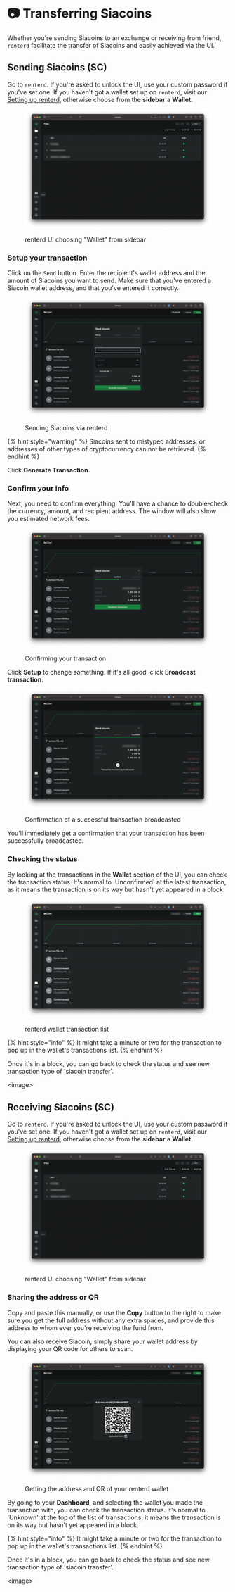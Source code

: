 # 📷 Transferring Siacoins

Whether you're sending Siacoins to an exchange or receiving from friend, `renterd` facilitate the transfer of Siacoins and easily achieved via the UI.

## Sending Siacoins (SC)

Go to `renterd`. If you're asked to unlock the UI, use your custom password if you've set one. If you haven't got a wallet set up on `renterd`, visit our [Setting up renterd](setting-up-renterd/), otherwise choose from the **sidebar** a **Wallet**.

<figure><img src="../.gitbook/assets/renterd_9.png" alt=""><figcaption><p>renterd UI choosing "Wallet" from sidebar</p></figcaption></figure>

### Setup your transaction

Click on the `Send` button. Enter the recipient's wallet address and the amount of Siacoins you want to send. Make sure that you've entered a Siacoin wallet address, and that you've entered it correctly.

<figure><img src="../.gitbook/assets/renterd_10.png" alt=""><figcaption><p>Sending Siacoins via renterd</p></figcaption></figure>

{% hint style="warning" %}
Siacoins sent to mistyped addresses, or addresses of other types of cryptocurrency can not be retrieved.
{% endhint %}

Click **Generate Transaction.**

### Confirm your info

Next, you need to confirm everything. You'll have a chance to double-check the currency, amount, and recipient address. The window will also show you estimated network fees.

<figure><img src="../.gitbook/assets/renterd_12.png" alt=""><figcaption><p>Confirming your transaction</p></figcaption></figure>

Click **Setup** to change something. If it's all good, click B**roadcast transaction**.

<figure><img src="../.gitbook/assets/renterd_11.png" alt=""><figcaption><p>Confirmation of a successful transaction broadcasted</p></figcaption></figure>

You'll immediately get a confirmation that your transaction has been successfully broadcasted.

### Checking the status

By looking at the transactions in the **Wallet** section of the UI, you can check the transaction status. It's normal to 'Unconfirmed' at the latest transaction, as it means the transaction is on its way but hasn't yet appeared in a block.

<figure><img src="../.gitbook/assets/renterd_13.png" alt=""><figcaption><p>renterd wallet transaction list</p></figcaption></figure>

{% hint style="info" %}
It might take a minute or two for the transaction to pop up in the wallet's transactions list.
{% endhint %}

Once it's in a block, you can go back to check the status and see new transaction type of 'siacoin transfer'.

\<image>

## Receiving Siacoins (SC)

Go to `renterd`. If you're asked to unlock the UI, use your custom password if you've set one. If you haven't got a wallet set up on `renterd`, visit our [Setting up renterd](setting-up-renterd/), otherwise choose from the **sidebar** a **Wallet**.

<figure><img src="../.gitbook/assets/renterd_9.png" alt=""><figcaption><p>renterd UI choosing "Wallet" from sidebar</p></figcaption></figure>

### Sharing the address or QR

Copy and paste this manually, or use the **Copy** button to the right to make sure you get the full address without any extra spaces, and provide this address to whom ever you're receiving the fund from.

You can also receive Siacoin, simply share your wallet address by displaying your QR code for others to scan.

<figure><img src="../.gitbook/assets/renterd_14.png" alt=""><figcaption><p>Getting the address and QR of your renterd wallet</p></figcaption></figure>

By going to your **Dashboard**, and selecting the wallet you made the transaction with, you can check the transaction status. It's normal to 'Unknown' at the top of the list of transactions, it means the transaction is on its way but hasn't yet appeared in a block.

{% hint style="info" %}
It might take a minute or two for the transaction to pop up in the wallet's transactions list.
{% endhint %}

Once it's in a block, you can go back to check the status and see new transaction type of 'siacoin transfer'.

\<image>
